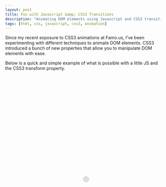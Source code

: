 ```yaml
---
layout: post
title: Fun with Javascript &amp; CSS3 Transitions
description: "Animating DOM elements using Javascript and CSS3 transitions"
tags: [html, css, javascript, css3, animation]
---
```


Since my recent exposure to CSS3 animations at Famo.us, I've been experimenting
with different techniques to animate DOM elements. CSS3 introduced a bunch of
new properties that allow you to manipulate DOM elements with ease. 

Below is a quick and simple example of what is possible with a little JS and the
CSS3 transform property.

<div id="boxDemo"></div>

<div id="slideDemo">
  <div class="slideCircle"></div>
</div>

<style>
  #boxDemo { 
    min-height: 220px;
    margin: 20px auto;
    padding: 20px;
    position: relative;
  }

  .card {
    width: 20px;
    height: 20px;
    position: absolute;
    top: 50%;
    left: 50%;
    border-radius: 50%;
    background-color: #DEDEDE;
    box-shadow: 0px 1px 0px rgba(255,255,255,1), 0px 1px 0px rgba(0,0,0,0.1) inset;
  }

  #slideDemo {
    height: 80px;
    width: 300px;
    margin: 0 auto;
    position: relative;
  }

  .slideCircle {
    width: 20px;
    height: 20px;
    position: absolute;
    top: 50%;
    left: 50%;
    border-radius: 50%;
    background-color: #DEDEDE;
    box-shadow: 0px 1px 0px rgba(255,255,255,1), 0px 1px 0px rgba(0,0,0,0.1) inset;
  }
</style>

<script>
  (function(){

    var num = 25;
    var demo = document.getElementById('boxDemo');

    for(var i = 0; i < num; i++) {
      var card = document.createElement("div");
      card.className = "card";
      demo.appendChild(card);
    }

    var cards = document.getElementsByClassName('card');

    var move = function(el, options, callback) {
      callback = callback || function(){ return this; };

      options = {
        x: options.x || 0,
        y: options.y || 0,
        duration: options.duration || 0.25,
        delay: options.delay || 0,
        easing: options.easing || "ease-in-out"
      };

      el.style['-webkit-transition-property'] = "-webkit-transform";
      el.style['-webkit-transition-duration'] = options.duration + "s";
      el.style['-webkit-transition-delay'] = options.delay + "s";
      el.style['-webkit-transition-timing-function'] = options.easing;
      el.style['-webkit-transform'] = "translate(" + options.x + "px, " + options.y + "px)";

      var that = el;
      el.addEventListener('webkitTransitionEnd', 
        function( event ) {
          callback(that);
        }, false );
      return el;
    }

    var moveCards = function(arr, callback, x, y, i) {
      callback = callback || function(){};
      if(i > arr.length - 1) {
        callback();
        return;
      }

      var margin = 20;
      var numInRow = 5;
      var i = i || 0;
      var x = (x != undefined) ? x : 0;
      var y = (y != undefined) ? y : -Math.floor((arr[i].offsetWidth + margin) * Math.floor(((arr.length / numInRow) / 2)));
      var arr = arr || [];

      if(i % numInRow) {
        x += arr[i].offsetWidth + margin;
      } else {
        x = -Math.floor((arr[i].offsetWidth + margin) * Math.floor((numInRow / 2)));
        if(i != 0) {
          y += arr[i].offsetHeight + margin;
        }
      }

      move(arr[i], { x: x, y: y }, function(el) {
        moveCards(arr, callback, x, y, i + 1);
      });

    };

    moveCards(cards, function(){
      console.log('Animation complete');
    });

    // -----------------------------------------------------------------
    // Slide Demo ------------------------------------------------------
    // -----------------------------------------------------------------

    var slideCircle = document.getElementsByClassName('slideCircle')[0];
    var slideX = -100;

    setInterval(function(){
      slideX = (slideX < 0) ? 150 : -150;
      move(slideCircle, { x: slideX });
    }, 1250);
    


  })();

</script>